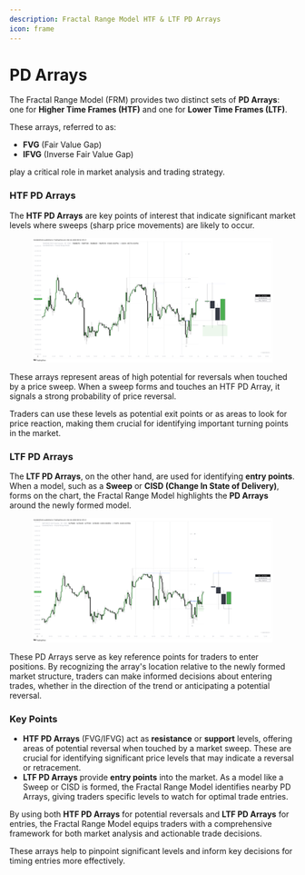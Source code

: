 ```yaml
---
description: Fractal Range Model HTF & LTF PD Arrays
icon: frame
---
```


# PD Arrays

The Fractal Range Model (FRM) provides two distinct sets of **PD Arrays**: one for **Higher Time Frames (HTF)** and one for **Lower Time Frames (LTF)**.

These arrays, referred to as:

* **FVG** (Fair Value Gap)
* **IFVG** (Inverse Fair Value Gap)

play a critical role in market analysis and trading strategy.

### HTF PD Arrays

The **HTF PD Arrays** are key points of interest that indicate significant market levels where sweeps (sharp price movements) are likely to occur.

<figure><img src="../../.gitbook/assets/docs-frm-009.png" alt=""><figcaption></figcaption></figure>

These arrays represent areas of high potential for reversals when touched by a price sweep. When a sweep forms and touches an HTF PD Array, it signals a strong probability of price reversal.

Traders can use these levels as potential exit points or as areas to look for price reaction, making them crucial for identifying important turning points in the market.

### LTF PD Arrays

The **LTF PD Arrays**, on the other hand, are used for identifying **entry points**. When a model, such as a **Sweep** or **CISD (Change In State of Delivery)**, forms on the chart, the Fractal Range Model highlights the **PD Arrays** around the newly formed model.

<figure><img src="../../.gitbook/assets/docs-frm-010.png" alt=""><figcaption></figcaption></figure>

These PD Arrays serve as key reference points for traders to enter positions. By recognizing the array's location relative to the newly formed market structure, traders can make informed decisions about entering trades, whether in the direction of the trend or anticipating a potential reversal.

### Key Points

* **HTF PD Arrays** (FVG/IFVG) act as **resistance** or **support** levels, offering areas of potential reversal when touched by a market sweep. These are crucial for identifying significant price levels that may indicate a reversal or retracement.
* **LTF PD Arrays** provide **entry points** into the market. As a model like a Sweep or CISD is formed, the Fractal Range Model identifies nearby PD Arrays, giving traders specific levels to watch for optimal trade entries.

By using both **HTF PD Arrays** for potential reversals and **LTF PD Arrays** for entries, the Fractal Range Model equips traders with a comprehensive framework for both market analysis and actionable trade decisions.

These arrays help to pinpoint significant levels and inform key decisions for timing entries more effectively.
